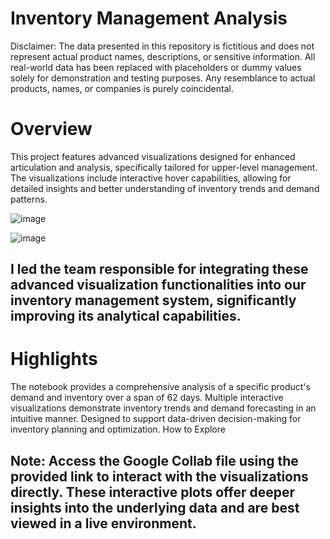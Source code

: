 # Inventory Management Analysis
Disclaimer: The data presented in this repository is fictitious and does not represent actual product names, descriptions, or sensitive information. All real-world data has been replaced with placeholders or dummy values solely for demonstration and testing purposes. Any resemblance to actual products, names, or companies is purely coincidental.

# Overview
This project features advanced visualizations designed for enhanced articulation and analysis, specifically tailored for upper-level management. The visualizations include interactive hover capabilities, allowing for detailed insights and better understanding of inventory trends and demand patterns.

![image](https://github.com/user-attachments/assets/2a396c18-3f44-45a9-b7a6-e33a7be972f6)

![image](https://github.com/user-attachments/assets/3acfa93b-c1c0-41fd-9974-b819f54c590c)

## I led the team responsible for integrating these advanced visualization functionalities into our inventory management system, significantly improving its analytical capabilities.

# Highlights
The notebook provides a comprehensive analysis of a specific product's demand and inventory over a span of 62 days.
Multiple interactive visualizations demonstrate inventory trends and demand forecasting in an intuitive manner.
Designed to support data-driven decision-making for inventory planning and optimization.
How to Explore

## Note: Access the Google Collab file using the provided link to interact with the visualizations directly. These interactive plots offer deeper insights into the underlying data and are best viewed in a live environment.
